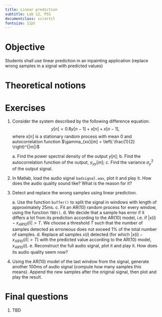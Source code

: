 ```yaml
---
title: Linear prediction
subtitle: Lab 12, PSS
documentclass: scrartcl
fontsize: 12pt
---
```


# Objective

Students shall use linear prediction in 
an inpainting application (replace wrong samples in a signal
with predicted values)

# Theoretical notions

# Exercises

1. Consider the system described by the following difference equation:
	$$y[n] = 0.8 y[n-1] + x[n] + x[n-1],$$
	where $x[n]$ is a stationary random process with mean $0$ and
	autocorrelation function $\gamma_{xx}[m] = \left( \frac{1}{2} \right)^{|m|}$
	
	a. Find the power spectral density of the output $y[n]$;
	b. Find the autocorrelation function of the output, $\gamma_{yy}[m]$;
	c. Find the variance $\sigma_{y}^2$ of the output signal.

2. In Matlab, load the audio signal `badsignal.wav`, plot it and play it. 
How does the audio quality sound like? What is the reason for it?

3. Detect and replace the wrong samples using linear prediction.

	a. Use the function `buffer()` to split the signal in windows
	with length of approximately 25ms.
	c. Fit an AR(10) random process for every window, using the 
	function `TBD()`. 
	d. We decide that a sample has error if it differs a lot from
	its prediction according to the AR(10) model, i.e. if $|x(i) - x_{AR10}(i)| > T$. 
	We choose a threshold $T$ such that the number of samples detected as erroneous 
	does not exceed $1\%$ of the total number of samples.
	d. Replace all samples $x(i)$ detected (for which $|x(i) - x_{AR10}(i)| > T$)
	with the predicted value according to the AR(10) model, $x_{AR10}(i)$. 
	e. Reconstruct the full audio signal, plot it and play it.
	How does its audio quality seem now?

4. Using the AR(10) model of the last window from the signal, generate
another 100ms of audio signal (compute how many samples this means).
Append the new samples after the original signal, then plot and play
the result. 


# Final questions

1. TBD
